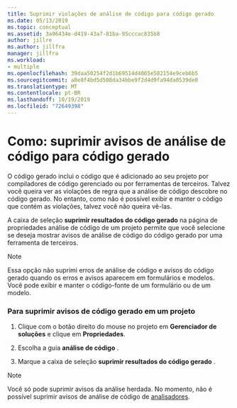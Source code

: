 ```yaml
---
title: Suprimir violações de análise de código para código gerado
ms.date: 05/13/2019
ms.topic: conceptual
ms.assetid: 3a96434e-d419-43a7-81ba-95cccac835b8
author: jillre
ms.author: jillfra
manager: jillfra
ms.workload:
- multiple
ms.openlocfilehash: 39daa50254f2d1b69514d4065e582154e9ceb6b5
ms.sourcegitcommit: a8e8f4bd5d508da34bbe9f2d4d9fa94da0539de0
ms.translationtype: MT
ms.contentlocale: pt-BR
ms.lasthandoff: 10/19/2019
ms.locfileid: "72649398"
---
```

# <a name="how-to-suppress-code-analysis-warnings-for-generated-code"></a>Como: suprimir avisos de análise de código para código gerado

O código gerado inclui o código que é adicionado ao seu projeto por compiladores de código gerenciado ou por ferramentas de terceiros. Talvez você queira ver as violações de regra que a análise de código descobre no código gerado. No entanto, como não é possível exibir e manter o código que contém as violações, talvez você não queira vê-las.

A caixa de seleção **suprimir resultados do código gerado** na página de propriedades análise de código de um projeto permite que você selecione se deseja mostrar avisos de análise de código do código gerado por uma ferramenta de terceiros.

> [!NOTE]
> Essa opção não suprimi erros de análise de código e avisos do código gerado quando os erros e avisos aparecem em formulários e modelos. Você pode exibir e manter o código-fonte de um formulário ou de um modelo.

### <a name="to-suppress-warnings-for-generated-code-in-a-project"></a>Para suprimir avisos de código gerado em um projeto

1. Clique com o botão direito do mouse no projeto em **Gerenciador de soluções** e clique em **Propriedades**.

2. Escolha a guia **análise de código** .

3. Marque a caixa de seleção **suprimir resultados do código gerado** .

> [!NOTE]
> Você só pode suprimir avisos da análise herdada. No momento, não é possível suprimir avisos de análise de código de [analisadores](roslyn-analyzers-overview.md).
